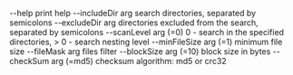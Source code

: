   --help                 print help
  --includeDir arg       search directories, separated by semicolons
  --excludeDir arg       directories excluded from the search, separated by 
                         semicolons
  --scanLevel arg (=0)   0 - search in the specified directories, > 0 - search 
                         nesting level
  --minFileSize arg (=1) minimum file size
  --fileMask arg         files filter
  --blockSize arg (=10)  block size in bytes
  --checkSum arg (=md5)  checksum algorithm: md5 or crc32